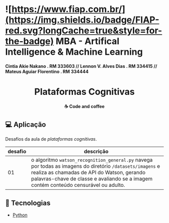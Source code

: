 # ![https://www.fiap.com.br/](https://img.shields.io/badge/FIAP-red.svg?longCache=true&style=for-the-badge) MBA - Artifical Intelligence & Machine Learning

#### Cintia Akie Nakano . RM 333603 // Lennon V. Alves Dias . RM 334415 // Mateus Aguiar Florentino . RM 334444

<h1 align="center">
    Plataformas Cognitivas
</h1>

<h4 align="center">
    ☕ Code and coffee
</h4>

## 💻 Aplicação

Desafios da aula de *plataformas cognitivas*.

| desafio | descrição |
| - | - |
| 01 | o algoritmo `watson_recognition_general.py` navega por todas as imagens do diretório `/datasets/imagens` e realiza as chamadas de API do Watson, gerando palavras-chave de classe e avaliando se a imagem contém conteúdo censurável ou adulto. |

## 🚀 Tecnologias

* [Python](https://www.python.org/)
